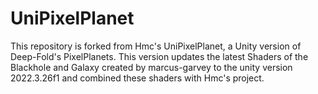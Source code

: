 
# UniPixelPlanet
This repository is forked from Hmc's UniPixelPlanet, a Unity version of Deep-Fold's PixelPlanets.
This version updates the latest Shaders of the Blackhole and Galaxy created by marcus-garvey to the unity version 2022.3.26f1 and combined these shaders with Hmc's project.

